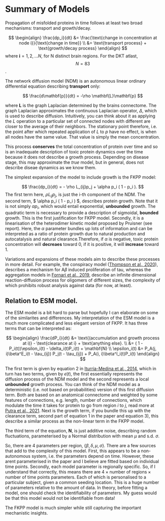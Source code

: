 # Summary of Models 

Propagation of misfolded proteins in time follows at least two broad mechanisms: transport and growth/decay. 

$$
\begin{align}
\frac{dp_i}{dt} &= \frac{\text{change in concentration at node i}}{\text{change in time}} \\
&= \text{transport process} + \text{growth/decay process}
\end{align}
$$
where $\mathbf{i} = 1, 2, \dots N$, for N distinct brain regions. For the DKT atlast, $$ N = 83 $$. 

The network diffusion model (NDM) is an autonomous linear ordinary differential equation describing **transport** only: 

$$
\frac{d\mathbf{p}}{dt} = -\rho \mathbf{L}\mathbf{p}
$$



where $\mathbf{L}$ is the graph Laplacian determined by the brains connectome. The graph Laplacian approximates the continuous Laplacian operator, $\Delta$, which is used to describe diffusion. Intuitively, you can think about it as applying the $L$ operation to a particular set of connected nodes with different are closer to the average of their neighbors. The stationary point therefore, i.e. the point after which repeated application of $L$ to $p$ have no effect, is when all nodes have the same value. That value is simply the mean concentration.

This process **conserves** the total concentration of protein over time and so is an inadequate description of toxic protein dynamics over the time because it does not describe a growth process. Depending on disease stage, this may approximate the *true* model, but in general, does not describe diseae dynamics as we know them. 

The simplest expansion of the model to include growth is the FKPP model: 

$$
\frac{dp_i}{dt} = - \rho L_{ij}p_j + \alpha p_i ( 1 - p_i ).
$$
The first term here, $\rho L_{ij}p_j$, is just the i-th component of the NDM. The second term, $ \alpha p_i ( 1 - p_i ) $, describes protein growth. Note that it is not simply $\alpha p_i$, which would entail exponential, **unbounded** growth. The quadratic term is necessary to provide a description of sigmoidal, **bounded** growth. This is the first justification for FKPP model. Secondly, it is a linearisation of the heterodimer kinetic model proposed by Pruisner (see report). Here, the $\alpha$ parameter bundles up lots of information and can be interpreted as a ratio of protein growth due to natural production and autocatalysis and natural clearance.Therefore, if $\alpha$ is negative, toxic protein concentration will **decreaes** toward 0, if it is positive, it will **increase** toward 1. 

Variations and expansions of these models aim to describe these processes in more detail. For example, the conspiracy model ([Thompson et al., 2020](https://journals.plos.org/ploscompbiol/article?id=10.1371/journal.pcbi.1008267)), describes a mechanism for $\text{A}\beta$ induced proliferation of tau, whereas the aggregation models in [Fornari et al., 2019](https://www.sciencedirect.com/science/article/pii/S0022519319304710), describe an infinite dimensional reaction-diffusion process for oligomers of different sizes, the complexity of which prohibits robust analysis against data (for now, at least). 

## Relation to ESM model. 

The ESM model is a bit hard to parse but hopefully I can elaborate on some of the similarites and differences. My interpretation of the ESM model is a much more complicated and less elegant version of FKPP. It has three terms that can be interpreted as:

$$
\begin{align}
\frac{dP_i}{dt} &= \text{(accumulation and growth process at i)} - \text{clearance at i} + \text{anything else}. \\
&= ( 1 - P_i(t))\epsilon_i(t) - \delta_i(t)P_i(t) + \mathbf{N} \\
\epsilon_i(t) &= P_A(j, i)\beta^E_i(t - \tau_{ij}) P_j(t - \tau_{ij}) + P_A(i, i)\beta^I_i(t)P_i(t)
\end{align}
$$

The first term is given by equation 2 in [Iturria-Medina et al., 2014](https://journals.plos.org/ploscompbiol/article?id=10.1371/journal.pcbi.1003956#s4), which in turn has two terms, given by $\epsilon(t)$, the first essentially represents the diffusion process of the NDM model and the second represents a local **unbounded** growth process. You can think of the NDM model as a deterministic (i.e. not based on probabilities) version of this first diffusion term. Both are based on an anatomical connectome and weighted by some features of connections, e.g. length, number of connections, which modulate the time it takes for protein to go from region $i$ to $j$, read more at [Putra et al., 2021](https://direct.mit.edu/netn/article/5/4/929/107175). Next is the growth term, if you bundle this up with the clearance term, second part of equation 1 in the paper and equation 3), this describe a similar process as the non-linear term in the FKPP model. 

The third term of the equation, $\mathbf{N}$, is just additive noise, describing random fluctuations, parameterised by a Normal distribution with mean $\mu$ and s.d. $\sigma$. 

So, there are 4 parameters per region, $\{\beta, \delta, \mu, \sigma\}$. There are a few sources that add to the complexity of this model. First, this appears to be a non-autonomous system, i.e. the parameters depend on time. However, these arent parameterised in the paper and I believe are fitted based on individual time points. Secondly, each model parameter is regionally specific. So, if I understand that correctly, this means there are $4 \times \text{number of regions} \times \text{number of time points}$ parameters. Each of which is personalised to a particular subject, given a common seeding location. This is a huge number of parameters relative to the amount of data. In theory, before fitting a model, one should check the identifiability of parameters. My guess would be that this model would not be identifiable from data! 

The FKPP model is much simpler while still capturing the important mechanistic insights.